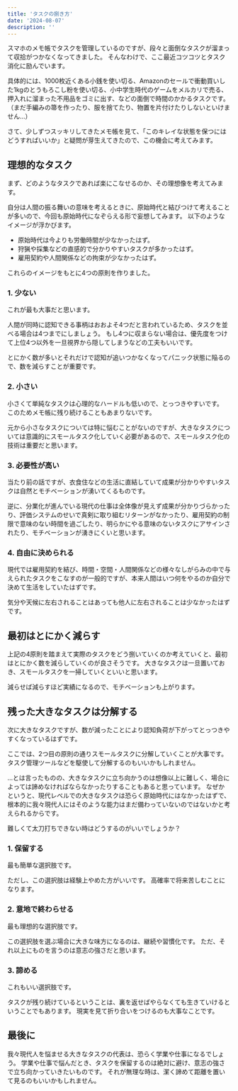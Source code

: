```yaml
---
title: 'タスクの捌き方'
date: '2024-08-07'
description: ''
---
```


スマホのメモ帳でタスクを管理しているのですが、段々と面倒なタスクが溜まって収拾がつかなくなってきました。
そんなわけで、ここ最近コツコツとタスク消化に励んでいます。

具体的には、1000枚近くある小銭を使い切る、Amazonのセールで衝動買いした1kgのとうもろこし粉を使い切る、小中学生時代のゲームをメルカリで売る、押入れに溜まった不用品をゴミに出す、などの面倒で時間のかかるタスクです。
（まだ手編みの箒を作ったり、服を捨てたり、物置を片付けたりしないといけません…）

さて、少しずつスッキリしてきたメモ帳を見て、「このキレイな状態を保つにはどうすればいいか」と疑問が芽生えてきたので、この機会に考えてみます。

## 理想的なタスク

まず、どのようなタスクであれば楽にこなせるのか、その理想像を考えてみます。

自分は人間の振る舞いの意味を考えるときに、原始時代と結びつけて考えることが多いので、今回も原始時代になぞらえる形で妄想してみます。
以下のようなイメージが浮かびます。

- 原始時代は今よりも労働時間が少なかったはず。
- 狩猟や採集などの直感的で分かりやすいタスクが多かったはず。
- 雇用契約や人間関係などの拘束が少なかったはず。

これらのイメージをもとに4つの原則を作りました。

### 1. 少ない

これが最も大事だと思います。

人間が同時に認知できる事柄はおおよそ4つだと言われているため、タスクを並べる場合は4つまでにしましょう。
もし4つに収まらない場合は、優先度をつけて上位4つ以外を一旦視界から隠してしまうなどの工夫もいいです。

とにかく数が多いとそれだけで認知が追いつかなくなってパニック状態に陥るので、数を減らすことが重要です。

### 2. 小さい

小さくて単純なタスクは心理的なハードルも低いので、とっつきやすいです。
このためメモ帳に残り続けることもあまりないです。

元から小さなタスクについては特に悩むことがないのですが、大きなタスクについては意識的にスモールタスク化していく必要があるので、スモールタスク化の技術は重要だと思います。

### 3. 必要性が高い

当たり前の話ですが、衣食住などの生活に直結していて成果が分かりやすいタスクは自然とモチベーションが湧いてくるものです。

逆に、分業化が進んでいる現代の仕事は全体像が見えず成果が分かりづらかったり、評価システムのせいで真剣に取り組むリターンがなかったり、雇用契約の制限で意味のない時間を過ごしたり、明らかにやる意味のないタスクにアサインされたり、モチベーションが湧きにくいと思います。

### 4. 自由に決められる

現代では雇用契約を結び、時間・空間・人間関係などの様々なしがらみの中で与えられたタスクをこなすのが一般的ですが、本来人間はいつ何をやるのか自分で決めて生活をしていたはずです。

気分や天候に左右されることはあっても他人に左右されることは少なかったはずです。

## 最初はとにかく減らす

上記の4原則を踏まえて実際のタスクをどう捌いていくのか考えていくと、最初はとにかく数を減らしていくのが良さそうです。
大きなタスクは一旦置いておき、スモールタスクを一掃していくといいと思います。

減らせば減らすほど実績になるので、モチベーションも上がります。

## 残った大きなタスクは分解する

次に大きなタスクですが、数が減ったことにより認知負荷が下がってとっつきやすくなっているはずです。

ここでは、2つ目の原則の通りスモールタスクに分解していくことが大事です。
タスク管理ツールなどを駆使して分解するのもいいかもしれません。

…とは言ったものの、大きなタスクに立ち向かうのは想像以上に難しく、場合によっては諦めなければならなかったりすることもあると思っています。
なぜかというと、現代レベルでの大きなタスクは恐らく原始時代にはなかったはずで、根本的に我々現代人にはそのような能力はまだ備わっていないのではないかと考えられるからです。

難しくて太刀打ちできない時はどうするのがいいでしょうか？

### 1. 保留する

最も簡単な選択肢です。

ただし、この選択肢は経験上やめた方がいいです。
高確率で将来苦しむことになります。

### 2. 意地で終わらせる

最も理想的な選択肢です。

この選択肢を選ぶ場合に大きな味方になるのは、継続や習慣化です。
ただ、それ以上にものを言うのは意志の強さだと思います。

### 3. 諦める

これもいい選択肢です。

タスクが残り続けているということは、裏を返せばやらなくても生きていけるということでもあります。
現実を見て折り合いをつけるのも大事なことです。

## 最後に

我々現代人を悩ませる大きなタスクの代表は、恐らく学業や仕事になるでしょう。
学業や仕事で悩んだとき、タスクを保留するのは絶対に避け、意志の強さで立ち向かっていきたいものです。
それが無理な時は、潔く諦めて距離を置いて見るのもいいかもしれません。

